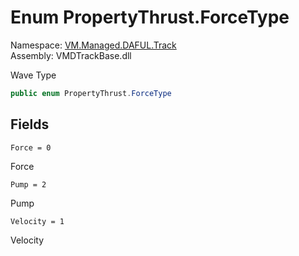 # Enum PropertyThrust.ForceType

Namespace: [VM.Managed.DAFUL.Track](VM.Managed.DAFUL.Track.md)  
Assembly: VMDTrackBase.dll  

Wave Type

```csharp
public enum PropertyThrust.ForceType
```

## Fields

`Force = 0` 

Force



`Pump = 2` 

Pump



`Velocity = 1` 

Velocity




